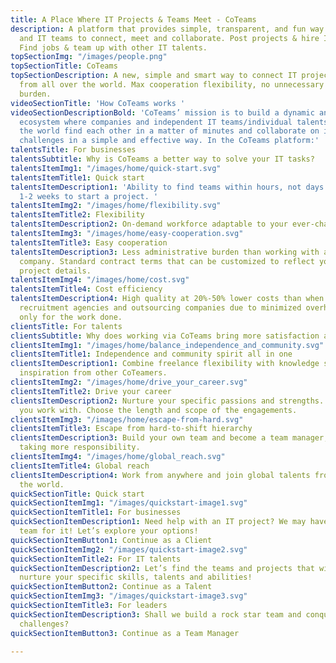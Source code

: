 ```yaml
---
title: A Place Where IT Projects & Teams Meet - CoTeams
description: A platform that provides simple, transparent, and fun way for businesses
  and IT teams to connect, meet and collaborate. Post projects & hire IT talents.
  Find jobs & team up with other IT talents.
topSectionImg: "/images/people.png"
topSectionTitle: CoTeams
topSectionDescription: A new, simple and smart way to connect IT projects and IT talents
  from all over the world. Max cooperation flexibility, no unnecessary costs and administrative
  burden.
videoSectionTitle: 'How CoTeams works '
videoSectionDescriptionBold: 'CoTeams’ mission is to build a dynamic and transparent
  ecosystem where companies and independent IT teams/individual talents from all over
  the world find each other in a matter of minutes and collaborate on interesting
  challenges in a simple and effective way. In the CoTeams platform:'
talentsTitle: For businesses
talentsSubtitle: Why is CoTeams a better way to solve your IT tasks?
talentsItemImg1: "/images/home/quick-start.svg"
talentsItemTitle1: Quick start
talentsItemDescription1: 'Ability to find teams within hours, not days and weeks.
  1-2 weeks to start a project. '
talentsItemImg2: "/images/home/flexibility.svg"
talentsItemTitle2: Flexibility
talentsItemDescription2: On-demand workforce adaptable to your ever-changing needs.
talentsItemImg3: "/images/home/easy-cooperation.svg"
talentsItemTitle3: Easy cooperation
talentsItemDescription3: Less administrative burden than working with a traditional
  company. Standard contract terms that can be customized to reflect your particular
  project details.
talentsItemImg4: "/images/home/cost.svg"
talentsItemTitle4: Cost efficiency
talentsItemDescription4: High quality at 20%-50% lower costs than when working with
  recruitment agencies and outsourcing companies due to minimized overheads. Payment
  only for the work done.
clientsTitle: For talents
clientsSubtitle: Why does working via CoTeams bring more satisfaction and joy?
clientsItemImg1: "/images/home/balance_independence_and_community.svg"
clientsItemTitle1: Independence and community spirit all in one
clientsItemDescription1: Combine freelance flexibility with knowledge sharing and
  inspiration from other CoTeamers.
clientsItemImg2: "/images/home/drive_your_career.svg"
clientsItemTitle2: Drive your career
clientsItemDescription2: Nurture your specific passions and strengths. Choose people
  you work with. Choose the length and scope of the engagements.
clientsItemImg3: "/images/home/escape-from-hard.svg"
clientsItemTitle3: Escape from hard-to-shift hierarchy
clientsItemDescription3: Build your own team and become a team manager, if you enjoy
  taking more responsibility.
clientsItemImg4: "/images/home/global_reach.svg"
clientsItemTitle4: Global reach
clientsItemDescription4: Work from anywhere and join global talents from all over
  the world.
quickSectionTitle: Quick start
quickSectionItemImg1: "/images/quickstart-image1.svg"
quickSectionItemTitle1: For businesses
quickSectionItemDescription1: Need help with an IT project? We may have a perfect
  team for it! Let’s explore your options!
quickSectionItemButton1: Continue as a Client
quickSectionItemImg2: "/images/quickstart-image2.svg"
quickSectionItemTitle2: For IT talents
quickSectionItemDescription2: Let’s find the teams and projects that will help you
  nurture your specific skills, talents and abilities!
quickSectionItemButton2: Continue as a Talent
quickSectionItemImg3: "/images/quickstart-image3.svg"
quickSectionItemTitle3: For leaders
quickSectionItemDescription3: Shall we build a rock star team and conquer interesting
  challenges?
quickSectionItemButton3: Continue as a Team Manager

---
```

